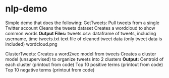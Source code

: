 # nlp-demo
Simple demo that does the following:
GetTweets: 
  Pull tweets from a single Twitter account
  Cleans the tweets dataset
  Creates a wordcloud to show common words
  **Output Files:** 
    tweets.csv: dataframe of tweets, including username, time
    tweets.txt text file of cleaned tweet data (only tweet data is included)
    wordcloud.png
    
 ClusterTweets:
  Creates a word2vec model from tweets
  Creates a cluster model (unsupervised) to organize tweets into 2 clusters
  **Output:**
    Centroid of each cluster (printout from code)
    Top 10 positive terms (printout from code)
    Top 10 negative terms (printout from code)

